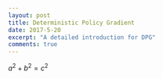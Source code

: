 ```yaml
---
layout: post
title: Deterministic Policy Gradient
date: 2017-5-20
excerpt: "A detailed introduction for DPG"
comments: true
---
```


$a^2+b^2=c^2$